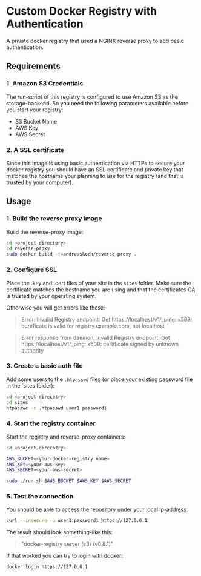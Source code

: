 # Custom Docker Registry with Authentication

A private docker registry that used a NGINX reverse proxy to add basic authentication.

## Requirements

### 1. Amazon S3 Credentials

The run-script of this registry is configured to use Amazon S3 as the storage-backend. So you need the following parameters available before you start your registry:

- S3 Bucket Name
- AWS Key
- AWS Secret

### 2. A SSL certificate

Since this image is using basic authentication via HTTPs to secure your docker registry you should have an SSL certificate and private key that matches the hostname your planning to use for the registry (and that is trusted by your computer).

## Usage

### 1. Build the reverse proxy image

Build the reverse-proxy image:

```bash
cd <project-directory>
cd reverse-proxy
sudo docker build -t=andreaskoch/reverse-proxy .
```

### 2. Configure SSL

Place the .key and .cert files of your site in the `sites` folder.
Make sure the certificate matches the hostname you are using and that the certificates CA is trusted by your operating system.

Otherwise you will get errors like these:

> Error: Invalid Registry endpoint: Get https://localhost/v1/_ping: x509: certificate is valid for registry.example.com, not localhost

> Error response from daemon: Invalid Registry endpoint: Get https://localhost/v1/_ping: x509: certificate signed by unknown authority

### 3. Create a basic auth file

Add some users to the `.htpasswd` files (or place your existing password file in the `sites folder):

```bash
cd <project-direcotry>
cd sites
htpasswc -c .htpasswd user1 password1
```

### 4. Start the registry container

Start the registry and reverse-proxy containers:

```bash
cd <project-direcotry>

AWS_BUCKET=<your-docker-registry name>
AWS_KEY=<your-aws-key>
AWS_SECRET=<your-aws-secret>

sudo ./run.sh $AWS_BUCKET $AWS_KEY $AWS_SECRET
```

### 5. Test the connection

You should be able to access the repository under your local ip-address:

```bash
curl --insecure -u user1:password1 https://127.0.0.1
```

The result should look something-like this:

> "docker-registry server (s3) (v0.8.1)"

If that worked you can try to login with docker:

```bash
docker login https://127.0.0.1
```
